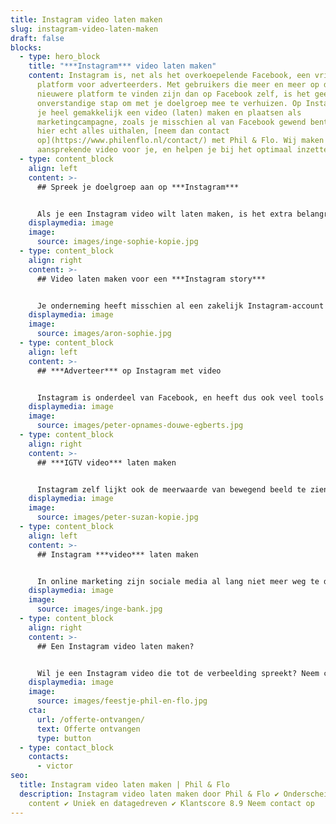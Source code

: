 ```yaml
---
title: Instagram video laten maken
slug: instagram-video-laten-maken
draft: false
blocks:
  - type: hero_block
    title: "***Instagram*** video laten maken"
    content: Instagram is, net als het overkoepelende Facebook, een vriendelijk
      platform voor adverteerders. Met gebruikers die meer en meer op dit
      nieuwere platform te vinden zijn dan op Facebook zelf, is het geen
      onverstandige stap om met je doelgroep mee te verhuizen. Op Instagram kun
      je heel gemakkelijk een video (laten) maken en plaatsen als
      marketingcampagne, zoals je misschien al van Facebook gewend bent. Wil je
      hier echt alles uithalen, [neem dan contact
      op](https://www.philenflo.nl/contact/) met Phil & Flo. Wij maken een
      aansprekende video voor je, en helpen je bij het optimaal inzetten.
  - type: content_block
    align: left
    content: >-
      ## Spreek je doelgroep aan op ***Instagram***


      Als je een Instagram video wilt laten maken, is het extra belangrijk dat je goed nadenkt over de stijl en de boodschap. Het is een erg trendgevoelig platform met een over het algemeen jongere doelgroep. Daar ligt dus het risico dat je de plank misslaat met een toon die niet aanspreekt. Gelukkig zijn onze videomakers creatieve professionals met een goed gevoel voor trends. Wij kunnen je dan ook goed adviseren, en maken filmpjes die goed bij je organisatie passen en aansluiting vinden bij je doelgroep.
    displaymedia: image
    image:
      source: images/inge-sophie-kopie.jpg
  - type: content_block
    align: right
    content: >-
      ## Video laten maken voor een ***Instagram story***


      Je onderneming heeft misschien al een zakelijk Instagram-account waarmee je je doelgroep kunt bereiken. Dan is het voor jou, net als voor iedere Instagram-gebruiker, mogelijk om video’s te plaatsen in de vorm van een Instagram story. Dit zijn korte slideshows of filmpjes die maar een beperkte tijd online staan, maar het wel erg goed doen op je tijdlijn. Met een professioneel geproduceerd filmpje in je story gooi je hoge ogen bij je volgers.
    displaymedia: image
    image:
      source: images/aron-sophie.jpg
  - type: content_block
    align: left
    content: >-
      ## ***Adverteer*** op Instagram met video


      Instagram is onderdeel van Facebook, en heeft dus ook veel tools voor adverteerders. Heb je een zakelijk account? Dan is het mogelijk om advertentievideo’s te uploaden en in te zetten in marketingcampagnes. Vanzelfsprekend kan Phil & Flo een [professionele reclamevideo maken](https://www.philenflo.nl/commercial-laten-maken/) voor je marketing op social media, die precies de juiste doelgroep aanspreekt. Daarnaast kunnen we je ook adviseren over hoe je dit filmpje optimaal inzet en de tools van Instagram zo goed mogelijk gebruikt.
    displaymedia: image
    image:
      source: images/peter-opnames-douwe-egberts.jpg
  - type: content_block
    align: right
    content: >-
      ## ***IGTV video*** laten maken


      Instagram zelf lijkt ook de meerwaarde van bewegend beeld te zien, en heeft de app IGTV (Instagram TV) gelanceerd. Hierop zijn langere filmpjes te uploaden, die jouw volgers dan kunnen bekijken. Het voordeel van IGTV is dat je er langere content op kwijt kunt, zoals een [bedrijfsvideo](https://www.philenflo.nl/bedrijfsvideo/) of een [explanimation](https://www.philenflo.nl/explanimation-laten-maken/). Ook blijft het filmpje zo lang staan als je wilt. Met een professionele animatie of een strak filmpje op IGTV maak je nog meer indruk op je potentiële klanten.
    displaymedia: image
    image:
      source: images/peter-suzan-kopie.jpg
  - type: content_block
    align: left
    content: >-
      ## Instagram ***video*** laten maken


      In online marketing zijn sociale media al lang niet meer weg te denken en Instagram lijkt daar alleen maar te groeien. Als je dan ook nog bedenkt dat [videomarketing](https://www.philenflo.nl/oplossingen/videomarketing/) veel pakkender is dan niet-bewegend beeld, is het logisch om dit in te zetten in jouw marketingstrategie. Bij Phil & Flo helpen we je graag op alle gebieden: van het volledig produceren van video tot het effectief inzetten ervan, en alles daartussen. Zo scoor jij optimaal met video op Instagram.
    displaymedia: image
    image:
      source: images/inge-bank.jpg
  - type: content_block
    align: right
    content: >-
      ## Een Instagram video laten maken?


      Wil je een Instagram video die tot de verbeelding spreekt? Neem contact op met onze specialisten. Uiteraard kun je ook vragen om een online prijsindicatie!
    displaymedia: image
    image:
      source: images/feestje-phil-en-flo.jpg
    cta:
      url: /offerte-ontvangen/
      text: Offerte ontvangen
      type: button
  - type: contact_block
    contacts:
      - victor
seo:
  title: Instagram video laten maken | Phil & Flo
  description: Instagram video laten maken door Phil & Flo ✔ Onderscheidende
    content ✔ Uniek en datagedreven ✔ Klantscore 8.9 Neem contact op
---
```

